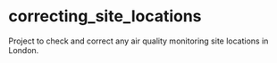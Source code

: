 # correcting_site_locations
Project to check and correct any air quality monitoring site locations in London.

